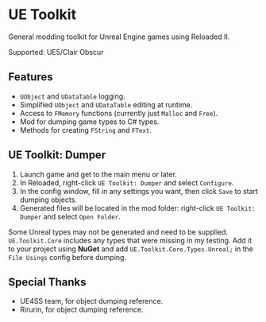 # UE Toolkit
General modding toolkit for Unreal Engine games using Reloaded II.

Supported: UE5/Clair Obscur

## Features
- `UObject` and `UDataTable` logging.
- Simplified `UObject` and `UDataTable` editing at runtime.
- Access to `FMemory` functions (currently just `Malloc` and `Free`).
- Mod for dumping game types to C# types.
- Methods for creating `FString` and `FText`.

## UE Toolkit: Dumper
1. Launch game and get to the main menu or later.
2. In Reloaded, right-click `UE Toolkit: Dumper` and select `Configure`.
3. In the config window, fill in any settings you want, then click `Save` to start dumping objects.
4. Generated files will be located in the mod folder: right-click `UE Toolkit: Dumper` and select `Open Folder`.

Some Unreal types may not be generated and need to be supplied. `UE.Toolkit.Core` includes any types
that were missing in my testing. Add it to your project using **NuGet** and add `UE.Toolkit.Core.Types.Unreal;`
in the `File Usings` config before dumping.

## Special Thanks
- UE4SS team, for object dumping reference.
- Rirurin, for object dumping reference.